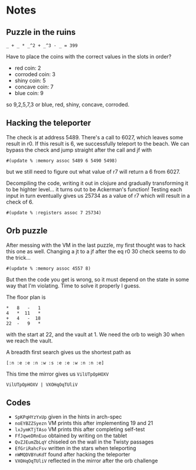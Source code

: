 # Notes

## Puzzle in the ruins

    _ + _ * _^2 + _^3 - _ = 399

Have to place the coins with the correct values in the slots in order?

- red coin: 2
- corroded coin: 3
- shiny coin: 5
- concave coin: 7
- blue coin: 9

so 9,2,5,7,3 or blue, red, shiny, concave, corroded.

## Hacking the teleporter

The check is at address 5489. There's a call to 6027, which leaves some result
in r0. If this result is 6, we successfully teleport to the beach. We can
bypass the check and jump straight after the call and jf with

    #(update % :memory assoc 5489 6 5490 5498)

but we still need to figure out what value of r7 will return a 6 from 6027.

Decompiling the code, writing it out in clojure and gradually transforming it
to be highter level... it turns out to be Ackerman's function! Testing each
input in turn eventually gives us 25734 as a value of r7 which will result in
a check of 6.

    #(update % :registers assoc 7 25734)

## Orb puzzle

After messing with the VM in the last puzzle, my first thought was to hack this
one as well. Changing a jt to a jf after the eq r0 30 check seems to do the
trick...

    #(update % :memory assoc 4557 8)

But then the code you get is wrong, so it must depend on the state in some way
that I'm violating. Time to solve it properly I guess.

The floor plan is

    *   8   -   1
    4   *  11   *
    +   4   -  18
    22  -   9   *

with the start at 22, and the vault at 1. We need the orb to weigh 30 when we
reach the vault.

A breadth first search gives us the shortest path as

    [:n :e :e :n :w :s :e :e :w :n :n :e]

This time the mirror gives us `VilUTpOpHOXV`

    VilUTpOpHOXV | VXOHqOqTUliV

## Codes

- `SpKPqHYzYxUp` given in the hints in arch-spec
- `noEYBZZSyezn` VM prints this after implementing 19 and 21
- `lxJymKTjTAso` VM prints this after completing self-test
- `FfJqweDRnEuo` obtained by writing on the tablet
- `QvZJEumZbLqY` chiseled on the wall in the Twisty passages
- `EfGriRahcFsv` written in the stars when teleporting
- `nWMQDVBYuKdT` found after hacking the teleporter
- `VXOHqOqTUliV` reflected in the mirror after the orb challenge
